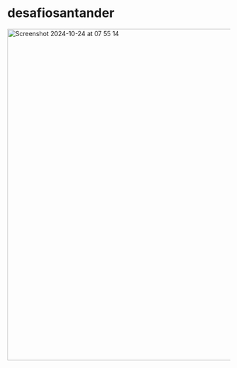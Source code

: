# desafiosantander
<img width="748" alt="Screenshot 2024-10-24 at 07 55 14" src="https://github.com/user-attachments/assets/5032955e-63c2-4b5a-92d8-4951c2136681">
